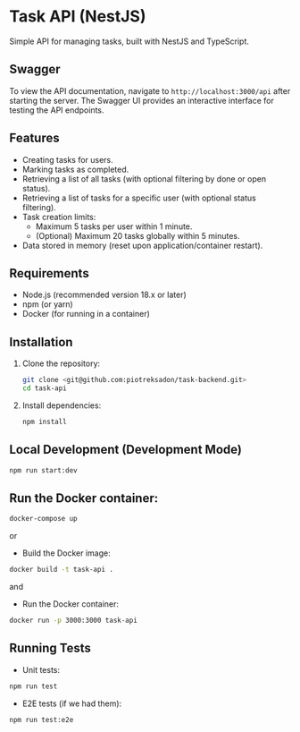 # Task API (NestJS)

Simple API for managing tasks, built with NestJS and TypeScript.

## Swagger

To view the API documentation, navigate to `http://localhost:3000/api` after starting the server. The Swagger UI provides an interactive interface for testing the API endpoints.

## Features

* Creating tasks for users.
* Marking tasks as completed.
* Retrieving a list of all tasks (with optional filtering by done or open status).
* Retrieving a list of tasks for a specific user (with optional status filtering).
* Task creation limits:
  * Maximum 5 tasks per user within 1 minute.
  * (Optional) Maximum 20 tasks globally within 5 minutes.
* Data stored in memory (reset upon application/container restart).

## Requirements
    
* Node.js (recommended version 18.x or later)
* npm (or yarn)
* Docker (for running in a container)

## Installation

1.  Clone the repository:
    ```bash
    git clone <git@github.com:piotreksadon/task-backend.git>
    cd task-api
    ```
2.  Install dependencies:
    ```bash
    npm install
    ```

## Local Development (Development Mode)

```bash
npm run start:dev
```

## Run the Docker container:

```bash
docker-compose up
```

or

* Build the Docker image:
```bash
docker build -t task-api .
```

and

* Run the Docker container:
```bash
docker run -p 3000:3000 task-api
```

## Running Tests

* Unit tests:
```bash
npm run test
```

* E2E tests (if we had them):
```bash
npm run test:e2e
```